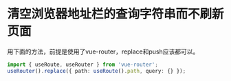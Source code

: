 # 清空浏览器地址栏的查询字符串而不刷新页面

用下面的方法，前提是使用了vue-router，replace和push应该都可以。


```ts
import { useRoute, useRouter } from 'vue-router';
useRouter().replace({ path: useRoute().path, query: {} });
```